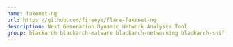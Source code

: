 ```yaml
---
name: fakenet-ng
url: https://github.com/fireeye/flare-fakenet-ng
description: Next Generation Dynamic Network Analysis Tool.
group: blackarch blackarch-malware blackarch-networking blackarch-sniffer blackarch-proxy
---
```

